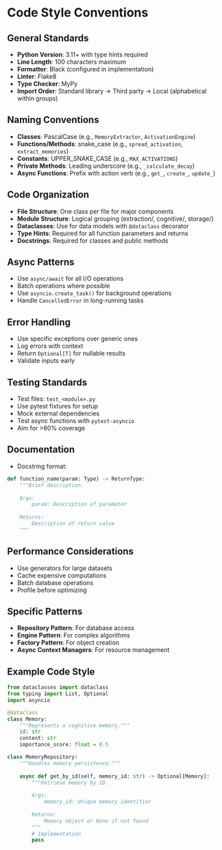 # Code Style Conventions

## General Standards
- **Python Version**: 3.11+ with type hints required
- **Line Length**: 100 characters maximum
- **Formatter**: Black (configured in implementation)
- **Linter**: Flake8
- **Type Checker**: MyPy
- **Import Order**: Standard library → Third party → Local (alphabetical within groups)

## Naming Conventions
- **Classes**: PascalCase (e.g., `MemoryExtractor`, `ActivationEngine`)
- **Functions/Methods**: snake_case (e.g., `spread_activation`, `extract_memories`)
- **Constants**: UPPER_SNAKE_CASE (e.g., `MAX_ACTIVATIONS`)
- **Private Methods**: Leading underscore (e.g., `_calculate_decay`)
- **Async Functions**: Prefix with action verb (e.g., `get_`, `create_`, `update_`)

## Code Organization
- **File Structure**: One class per file for major components
- **Module Structure**: Logical grouping (extraction/, cognitive/, storage/)
- **Dataclasses**: Use for data models with `@dataclass` decorator
- **Type Hints**: Required for all function parameters and returns
- **Docstrings**: Required for classes and public methods

## Async Patterns
- Use `async/await` for all I/O operations
- Batch operations where possible
- Use `asyncio.create_task()` for background operations
- Handle `CancelledError` in long-running tasks

## Error Handling
- Use specific exceptions over generic ones
- Log errors with context
- Return `Optional[T]` for nullable results
- Validate inputs early

## Testing Standards
- Test files: `test_<module>.py`
- Use pytest fixtures for setup
- Mock external dependencies
- Test async functions with `pytest-asyncio`
- Aim for >80% coverage

## Documentation
- Docstring format:
```python
def function_name(param: Type) -> ReturnType:
    """Brief description.
    
    Args:
        param: Description of parameter
        
    Returns:
        Description of return value
    """
```

## Performance Considerations
- Use generators for large datasets
- Cache expensive computations
- Batch database operations
- Profile before optimizing

## Specific Patterns
- **Repository Pattern**: For database access
- **Engine Pattern**: For complex algorithms
- **Factory Pattern**: For object creation
- **Async Context Managers**: For resource management

## Example Code Style
```python
from dataclasses import dataclass
from typing import List, Optional
import asyncio

@dataclass
class Memory:
    """Represents a cognitive memory."""
    id: str
    content: str
    importance_score: float = 0.5

class MemoryRepository:
    """Handles memory persistence."""
    
    async def get_by_id(self, memory_id: str) -> Optional[Memory]:
        """Retrieve memory by ID.
        
        Args:
            memory_id: Unique memory identifier
            
        Returns:
            Memory object or None if not found
        """
        # Implementation
        pass
```